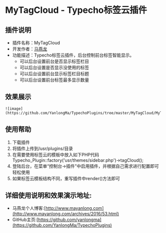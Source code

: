 
# MyTagCloud - Typecho标签云插件


## 插件说明
- 插件名称：MyTagCloud
- 开发作者：[马燕龙](http://www.mayanlong.com)
- 功能描述：Typecho标签云插件，后台控制前台标签智能显示。
    - 可以后台设置前台是否显示标签栏目
    - 可以后台设置是否显示没使用的标签
    - 可以后台设置前台显示标签栏目标题
    - 可以后台设置前台标签最多显示数量


## 效果展示
    ![image](https://github.com/YanlongMa/TypechoPlugins/tree/master/MyTagCloud/MyTagCloud02.gif)


## 使用帮助
1. 下载插件
2. 将插件上传到/usr/plugins/目录
3. 在需要使用标签云的模板中放入如下PHP代码 Typecho_Plugin::factory('usr/themes/sidebar.php')->tagCloud();
4. 登陆后台，在菜单“控制台->插件”中启用插件，并根据自己需求进行配置即可轻松使用
5. 如果标签云模板结构不同，重写插件中render()方法即可


## 详细使用说明和效果演示地址:
- 马燕龙个人博客:[http://www.mayanlong.com](http://www.mayanlong.com/archives/2016/53.html)
- GitHub主页:[https://github.com/yanlongma](https://github.com/YanlongMa/TypechoPlugins)


